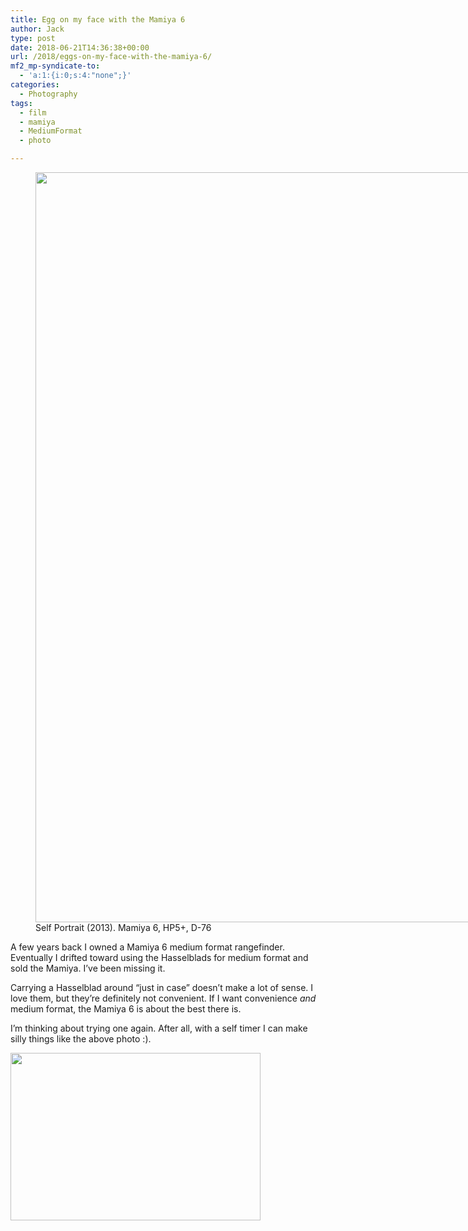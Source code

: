 ```yaml
---
title: Egg on my face with the Mamiya 6
author: Jack
type: post
date: 2018-06-21T14:36:38+00:00
url: /2018/eggs-on-my-face-with-the-mamiya-6/
mf2_mp-syndicate-to:
  - 'a:1:{i:0;s:4:"none";}'
categories:
  - Photography
tags:
  - film
  - mamiya
  - MediumFormat
  - photo

---
```

<figure id="attachment_1357" style="width: 1190px" class="wp-caption alignnone"><img class="size-full wp-image-1357" src="/wp-content/uploads/2018/06/2018-06-21-eggs-in-eyes.jpg" alt="" width="1190" height="1200" srcset="/wp-content/uploads/2018/06/2018-06-21-eggs-in-eyes.jpg 1190w, /wp-content/uploads/2018/06/2018-06-21-eggs-in-eyes-150x150.jpg 150w, /wp-content/uploads/2018/06/2018-06-21-eggs-in-eyes-298x300.jpg 298w, /wp-content/uploads/2018/06/2018-06-21-eggs-in-eyes-768x774.jpg 768w, /wp-content/uploads/2018/06/2018-06-21-eggs-in-eyes-1015x1024.jpg 1015w, /wp-content/uploads/2018/06/2018-06-21-eggs-in-eyes-694x700.jpg 694w" sizes="(max-width: 1190px) 100vw, 1190px" /><figcaption class="wp-caption-text">Self Portrait (2013). Mamiya 6, HP5+, D-76</figcaption></figure>

A few years back I owned a Mamiya 6 medium format rangefinder. Eventually I drifted toward using the Hasselblads for medium format and sold the Mamiya. I&#8217;ve been missing it.

Carrying a Hasselblad around &#8220;just in case&#8221; doesn&#8217;t make a lot of sense. I love them, but they&#8217;re definitely not convenient. If I want convenience _and_ medium format, the Mamiya 6 is about the best there is.

I&#8217;m thinking about trying one again. After all, with a self timer I can make silly things like the above photo :).

<img class="alignnone size-full wp-image-1362" src="/wp-content/uploads/2018/06/2018-06-21_mamiya6.jpg" alt="" width="400" height="268" srcset="/wp-content/uploads/2018/06/2018-06-21_mamiya6.jpg 400w, /wp-content/uploads/2018/06/2018-06-21_mamiya6-300x201.jpg 300w" sizes="(max-width: 400px) 100vw, 400px" />